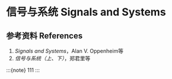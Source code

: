 # 信号与系统 Signals and Systems

## 参考资料 References

1. *Signals and Systems*，Alan V. Oppenheim等
2. *信号与系统（上、下）*，郑君里等

:::{note}
111
:::